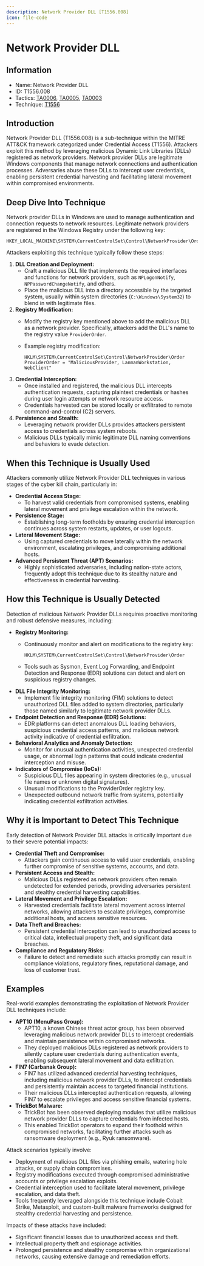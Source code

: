 ```yaml
---
description: Network Provider DLL [T1556.008]
icon: file-code
---
```


# Network Provider DLL

## Information

* Name: Network Provider DLL
* ID: T1556.008
* Tactics: [TA0006](../../ta0006/), [TA0005](../../ta0005/), [TA0003](../)
* Technique: [T1556](./)

## Introduction

Network Provider DLL (T1556.008) is a sub-technique within the MITRE ATT\&CK framework categorized under Credential Access (T1556). Attackers exploit this method by leveraging malicious Dynamic Link Libraries (DLLs) registered as network providers. Network provider DLLs are legitimate Windows components that manage network connections and authentication processes. Adversaries abuse these DLLs to intercept user credentials, enabling persistent credential harvesting and facilitating lateral movement within compromised environments.

## Deep Dive Into Technique

Network provider DLLs in Windows are used to manage authentication and connection requests to network resources. Legitimate network providers are registered in the Windows Registry under the following key:

```
HKEY_LOCAL_MACHINE\SYSTEM\CurrentControlSet\Control\NetworkProvider\Order
```

Attackers exploiting this technique typically follow these steps:

1. **DLL Creation and Deployment:**
   * Craft a malicious DLL file that implements the required interfaces and functions for network providers, such as `NPLogonNotify`, `NPPasswordChangeNotify`, and others.
   * Place the malicious DLL into a directory accessible by the targeted system, usually within system directories (`C:\Windows\System32`) to blend in with legitimate files.
2. **Registry Modification:**
   * Modify the registry key mentioned above to add the malicious DLL as a network provider. Specifically, attackers add the DLL's name to the registry value `ProviderOrder`.
   *   Example registry modification:

       ```
       HKLM\SYSTEM\CurrentControlSet\Control\NetworkProvider\Order
       ProviderOrder = "MaliciousProvider, LanmanWorkstation, WebClient"
       ```
3. **Credential Interception:**
   * Once installed and registered, the malicious DLL intercepts authentication requests, capturing plaintext credentials or hashes during user login attempts or network resource access.
   * Credentials harvested can be stored locally or exfiltrated to remote command-and-control (C2) servers.
4. **Persistence and Stealth:**
   * Leveraging network provider DLLs provides attackers persistent access to credentials across system reboots.
   * Malicious DLLs typically mimic legitimate DLL naming conventions and behaviors to evade detection.

## When this Technique is Usually Used

Attackers commonly utilize Network Provider DLL techniques in various stages of the cyber kill chain, particularly in:

* **Credential Access Stage:**
  * To harvest valid credentials from compromised systems, enabling lateral movement and privilege escalation within the network.
* **Persistence Stage:**
  * Establishing long-term footholds by ensuring credential interception continues across system restarts, updates, or user logouts.
* **Lateral Movement Stage:**
  * Using captured credentials to move laterally within the network environment, escalating privileges, and compromising additional hosts.
* **Advanced Persistent Threat (APT) Scenarios:**
  * Highly sophisticated adversaries, including nation-state actors, frequently adopt this technique due to its stealthy nature and effectiveness in credential harvesting.

## How this Technique is Usually Detected

Detection of malicious Network Provider DLLs requires proactive monitoring and robust defensive measures, including:

* **Registry Monitoring:**
  *   Continuously monitor and alert on modifications to the registry key:

      ```
      HKLM\SYSTEM\CurrentControlSet\Control\NetworkProvider\Order
      ```
  * Tools such as Sysmon, Event Log Forwarding, and Endpoint Detection and Response (EDR) solutions can detect and alert on suspicious registry changes.
* **DLL File Integrity Monitoring:**
  * Implement file integrity monitoring (FIM) solutions to detect unauthorized DLL files added to system directories, particularly those named similarly to legitimate network provider DLLs.
* **Endpoint Detection and Response (EDR) Solutions:**
  * EDR platforms can detect anomalous DLL loading behaviors, suspicious credential access patterns, and malicious network activity indicative of credential exfiltration.
* **Behavioral Analytics and Anomaly Detection:**
  * Monitor for unusual authentication activities, unexpected credential usage, or abnormal login patterns that could indicate credential interception and misuse.
* **Indicators of Compromise (IoCs):**
  * Suspicious DLL files appearing in system directories (e.g., unusual file names or unknown digital signatures).
  * Unusual modifications to the ProviderOrder registry key.
  * Unexpected outbound network traffic from systems, potentially indicating credential exfiltration activities.

## Why it is Important to Detect This Technique

Early detection of Network Provider DLL attacks is critically important due to their severe potential impacts:

* **Credential Theft and Compromise:**
  * Attackers gain continuous access to valid user credentials, enabling further compromise of sensitive systems, accounts, and data.
* **Persistent Access and Stealth:**
  * Malicious DLLs registered as network providers often remain undetected for extended periods, providing adversaries persistent and stealthy credential harvesting capabilities.
* **Lateral Movement and Privilege Escalation:**
  * Harvested credentials facilitate lateral movement across internal networks, allowing attackers to escalate privileges, compromise additional hosts, and access sensitive resources.
* **Data Theft and Breaches:**
  * Persistent credential interception can lead to unauthorized access to critical data, intellectual property theft, and significant data breaches.
* **Compliance and Regulatory Risks:**
  * Failure to detect and remediate such attacks promptly can result in compliance violations, regulatory fines, reputational damage, and loss of customer trust.

## Examples

Real-world examples demonstrating the exploitation of Network Provider DLL techniques include:

* **APT10 (MenuPass Group):**
  * APT10, a known Chinese threat actor group, has been observed leveraging malicious network provider DLLs to intercept credentials and maintain persistence within compromised networks.
  * They deployed malicious DLLs registered as network providers to silently capture user credentials during authentication events, enabling subsequent lateral movement and data exfiltration.
* **FIN7 (Carbanak Group):**
  * FIN7 has utilized advanced credential harvesting techniques, including malicious network provider DLLs, to intercept credentials and persistently maintain access to targeted financial institutions.
  * Their malicious DLLs intercepted authentication requests, allowing FIN7 to escalate privileges and access sensitive financial systems.
* **TrickBot Malware:**
  * TrickBot has been observed deploying modules that utilize malicious network provider DLLs to capture credentials from infected hosts.
  * This enabled TrickBot operators to expand their foothold within compromised networks, facilitating further attacks such as ransomware deployment (e.g., Ryuk ransomware).

Attack scenarios typically involve:

* Deployment of malicious DLL files via phishing emails, watering hole attacks, or supply chain compromises.
* Registry modifications executed through compromised administrative accounts or privilege escalation exploits.
* Credential interception used to facilitate lateral movement, privilege escalation, and data theft.
* Tools frequently leveraged alongside this technique include Cobalt Strike, Metasploit, and custom-built malware frameworks designed for stealthy credential harvesting and persistence.

Impacts of these attacks have included:

* Significant financial losses due to unauthorized access and theft.
* Intellectual property theft and espionage activities.
* Prolonged persistence and stealthy compromise within organizational networks, causing extensive damage and remediation efforts.
